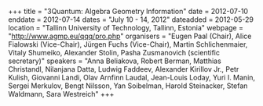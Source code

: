 +++
title = "3Quantum: Algebra Geometry Information"
date = 2012-07-10
enddate = 2012-07-14
dates = "July 10 - 14, 2012"
dateadded = 2012-05-29
location = "Tallinn University of Technology, Tallinn, Estonia"
webpage = "http://www.agmp.eu/qqq/pro.php"
organisers = "Eugen Paal (Chair), Alice Fialowski (Vice-Chair), Jürgen Fuchs (Vice-Chair), Martin Schlichenmaier, Vitaly Shumeiko, Alexander Stolin, Pasha Zusmanovich (scientific secretary)"
speakers = "Anna Beliakova, Robert Berman, Matthias Christandl, Nilanjana Datta, Ludwig Faddeev, Alexander Kirillov Jr., Petr Kulish, Giovanni Landi, Olav Arnfinn Laudal, Jean-Louis Loday, Yuri I. Manin, Sergei Merkulov, Bengt Nilsson, Yan Soibelman, Harold Steinacker, Stefan Waldmann, Sara Westreich"
+++
